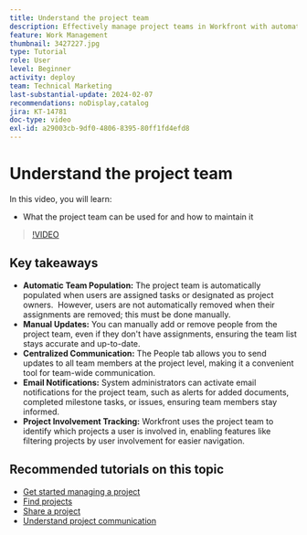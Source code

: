 ```yaml
---
title: Understand the project team
description: Effectively manage project teams in Workfront with automatic team population, manual updates, centralized communication, email notifications, and tracking project involvement for streamlined collaboration.
feature: Work Management
thumbnail: 3427227.jpg
type: Tutorial
role: User
level: Beginner
activity: deploy
team: Technical Marketing
last-substantial-update: 2024-02-07
recommendations: noDisplay,catalog
jira: KT-14781
doc-type: video
exl-id: a29003cb-9df0-4806-8395-80ff1fd4efd8
---
```

# Understand the project team

In this video, you will learn:

* What the project team can be used for and how to maintain it

>[!VIDEO](https://video.tv.adobe.com/v/3427227/?quality=12&learn=on&enablevpops)

## Key takeaways

* **Automatic Team Population:** The project team is automatically populated when users are assigned tasks or designated as project owners. ​ However, users are not automatically removed when their assignments are removed; this must be done manually. ​
* **Manual Updates:** You can manually add or remove people from the project team, even if they don't have assignments, ensuring the team list stays accurate and up-to-date. ​
* **Centralized Communication:** The People tab allows you to send updates to all team members at the project level, making it a convenient tool for team-wide communication. ​
* **Email Notifications:** System administrators can activate email notifications for the project team, such as alerts for added documents, completed milestone tasks, or issues, ensuring team members stay informed. ​
* **Project Involvement Tracking:** Workfront uses the project team to identify which projects a user is involved in, enabling features like filtering projects by user involvement for easier navigation. ​

## Recommended tutorials on this topic

* [Get started managing a project](/help/manage-work/projects/getting-started-manage-a-project.md)
* [Find projects](/help/manage-work/projects/find-projects.md)
* [Share a project](/help/manage-work/projects/share-a-project.md)
* [Understand project communication](/help/manage-work/projects/understand-project-communication.md)
